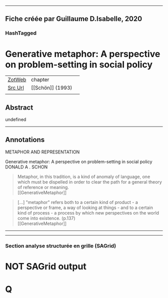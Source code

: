 
----
Fiche créée par Guillaume D.Isabelle, 2020 
---- 

### HashTagged 





# Generative metaphor: A perspective on problem-setting in social policy



|       |       |       |
|  ---  |  ---  |  ---  |
|   [ZotWeb](http://zotero.org/users/180474/items/JSN8JP43)    | chapter      |       |
|   [Src Url](https://www.cambridge.org/core/product/identifier/CBO9781139173865A018/type/book_part)    |  [[Schön]] (1993)     |       |
|       |       |       |


## Abstract

undefined

----

## Annotations

METAPHOR AND REPRESENTATION



Generative metaphor: A perspective on problem-setting in social policy DONALD A . SCHON



>Metaphor, in this tradition, is a kind of anomaly of language, one which must be dispelled in order to clear the path for a general theory of reference or meaning.  
[[GenerativeMetaphor]] 





> [...] "metaphor" refers both to a certain kind of product - a perspective or frame, a way of looking at things - and to a certain kind of process - a process by which new perspectives on the world come into existence. (p.137)  
[[GenerativeMetaphor]] 








----

----



### Section analyse structurée en grille (SAGrid)


# NOT SAGrid output

# Q

